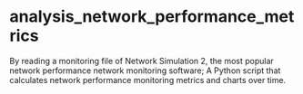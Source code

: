 # analysis_network_performance_metrics
 By reading a monitoring file of Network Simulation 2, the most popular network performance network monitoring software; A Python script that calculates network performance monitoring metrics and charts over time.

